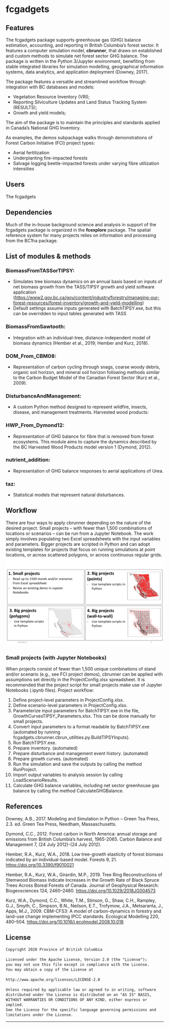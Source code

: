 # fcgadgets
## Features
The fcgadgets package supports greenhouse gas (GHG) balance estimation, accounting, and reporting in British Columbia’s forest sector. It features a computer simulation model, **cbrunner**, that draws on established and custom methods to simulate net forest sector GHG balance. The package is written in the Python 3/Jupyter environment, benefiting from stable integrated libraries for simulation modelling, geographical information systems, data analytics, and application deployment (Downey, 2017). 

The package features a versatile and streamlined workflow through integration with BC databases and models: 
* Vegetation Resource Inventory (VRI);
* Reporting Silviculture Updates and Land Status Tracking System (RESULTS);
* Growth and yield models;

The aim of the package is to maintain the principles and standards applied in Canada’s National GHG Inventory.

As examples, the demos subpackage walks through demonstrations of Forest Carbon Initiative (FCI) project types:
* Aerial fertilization
* Underplanting fire-impacted forests
* Salvage logging beetle-impacted forests under varying fibre utilization intensities

## Users
The fcgadgets 

## Dependencies
Much of the in-house background science and analysis in support of the fcgadgets package is organized in the **fcexplore** package. The spatial reference system for many projects relies on information and processing from the BC1ha package.

## List of modules & methods
### BiomassFromTASSorTIPSY: 
* Simulates tree biomass dynamics on an annual basis based on inputs of net biomass growth from the TASS/TIPSY growth and yield software application (https://www2.gov.bc.ca/gov/content/industry/forestry/managing-our-forest-resources/forest-inventory/growth-and-yield-modelling)
* Default settings assume inputs generated with BatchTIPSY.exe, but this can be overridden to input tables generated with TASS
### BiomassFromSawtooth:
* Integration with an individual-tree, distance-independent model of biomass dynamics (Hember et al., 2019; Hember and Kurz, 2018).
### DOM_From_CBM08: 
* Representation of carbon cycling through snags, coarse woody debris, organic soil horizon, and mineral soil horizon following methods similar to the Carbon Budget Model of the Canadian Forest Sector (Kurz et al., 2009).
### DisturbanceAndManagement: 
* A custom Python method designed to represent wildfire, insects, disease, and management treatments.
Harvested wood products:
### HWP_From_Dymond12: 
* Representation of GHG balance for fibre that is removed from forest ecosystems. This module aims to capture the dynamics described by the BC Harvested Wood Products model version 1 (Dymond, 2012).
### nutrient_addition:
* Representation of GHG balance responses to aerial applications of Urea.
### taz: 
* Statistical models that represent natural disturbances.

## Workflow
There are four ways to apply cbrunner depending on the nature of the desired project. Small projects – with fewer than 1,500 combinations of locations or scenarios – can be run from a Jupyter Notebook. The work simply involves populating two Excel spreadsheets with the input variables and parameters. Bigger projects are scripted in Python and can adopt existing templates for projects that focus on running simulations at point locations, or across scattered polygons, or across continuous regular grids.
![image info](./images/fcgadgets_runoptions.png)

### Small projects (with Jupyter Notebooks)
When projects consist of fewer than 1,500 unique combinations of stand and/or scenario (e.g., see FCI project demos), cbrunner can be applied with assumptions set directly in the ProjectConfig.xlsx spreadsheet. It is recommended that the project script for small projects make use of Jupyter Notebooks (.ipynb files).
Project workflow:
1. Define project-level parameters in ProjectConfig.xlsx.
2. Define scenario-level parameters in ProjectConfig.xlsx.
3. Parameterize input parameters for BatchTIPSY.exe in the file, GrowthCurvesTIPSY_Parameters.xlsx. This can be done manually for small projects.
4. Convert input parameters to a format readable by BatchTIPSY.exe (automated by running fcgadgets.cbrunner.cbrun_utilities.py.BuildTIPSYInputs).
5. Run BatchTIPSY.exe.
6. Prepare inventory. (automated)
7. Prepare disturbance and management event history. (automated)
8. Prepare growth curves. (automated)
9. Run the simulation and save the outputs by calling the method RunProject. 
10. Import output variables to analysis session by calling LoadScenarioResults. 
11. Calculate GHG balance variables, including net sector greenhouse gas balance by calling the method CalculateGHGBalance.

## References
Downey, A.B., 2017. Modeling and Simulation in Python – Green Tea Press, 2.3. ed. Green Tea Press, Needham, Massaschusetts.

Dymond, C.C., 2012. Forest carbon in North America: annual storage and emissions from British Columbia’s harvest, 1965-2065. Carbon Balance and Management 7, (24 July 2012)-(24 July 2012).

Hember, R.A., Kurz, W.A., 2018. Low tree-growth elasticity of forest biomass indicated by an individual-based model. Forests 9, 21. https://doi.org/10.3390/f9010021

Hember, R.A., Kurz, W.A., Girardin, M.P., 2019. Tree Ring Reconstructions of Stemwood Biomass Indicate Increases in the Growth Rate of Black Spruce Trees Across Boreal Forests of Canada. Journal of Geophysical Research: Biogeosciences 124, 2460–2480. https://doi.org/10.1029/2018JG004573

Kurz, W.A., Dymond, C.C., White, T.M., Stinson, G., Shaw, C.H., Rampley, G.J., Smyth, C., Simpson, B.N., Neilson, E.T., Trofymow, J.A., Metsaranta, J., Apps, M.J., 2009. CBM-CFS3: A model of carbon-dynamics in forestry and land-use change implementing IPCC standards. Ecological Modelling 220, 480–504. https://doi.org/10.1016/j.ecolmodel.2008.10.018 


## License

    Copyright 2020 Province of British Columbia

    Licensed under the Apache License, Version 2.0 (the "License");
    you may not use this file except in compliance with the License.
    You may obtain a copy of the License at

    http://www.apache.org/licenses/LICENSE-2.0

    Unless required by applicable law or agreed to in writing, software distributed under the License is distributed on an "AS IS" BASIS,
    WITHOUT WARRANTIES OR CONDITIONS OF ANY KIND, either express or implied.
    See the License for the specific language governing permissions and limitations under the License.

------------------------------------------------------------------------


